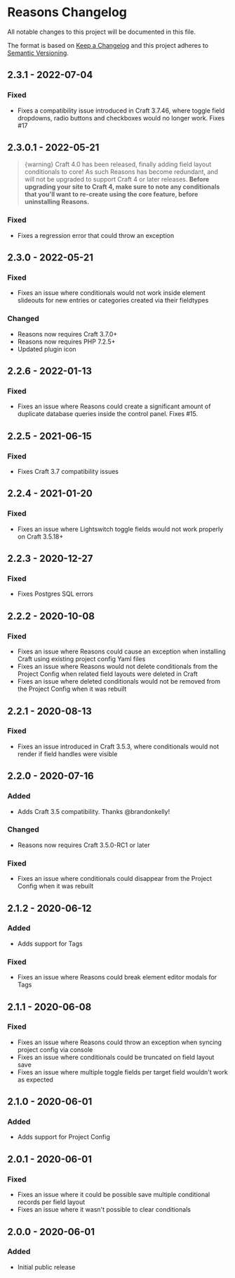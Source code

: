 # Reasons Changelog

All notable changes to this project will be documented in this file.

The format is based on [Keep a Changelog](http://keepachangelog.com/) and this project adheres to [Semantic Versioning](http://semver.org/).

## 2.3.1 - 2022-07-04  
### Fixed
- Fixes a compatibility issue introduced in Craft 3.7.46, where toggle field dropdowns, radio buttons and checkboxes would no longer work. Fixes #17 

## 2.3.0.1 - 2022-05-21

> {warning} Craft 4.0 has been released, finally adding field layout conditionals to core! As such Reasons has become redundant, and will not be upgraded to support Craft 4 or later releases. **Before upgrading your site to Craft 4, make sure to note any conditionals that you'll want to re-create using the core feature, before uninstalling Reasons.**

### Fixed
- Fixes a regression error that could throw an exception  

## 2.3.0 - 2022-05-21

### Fixed
- Fixes an issue where conditionals would not work inside element slideouts for new entries or categories created via their fieldtypes    

### Changed
- Reasons now requires Craft 3.7.0+  
- Reasons now requires PHP 7.2.5+  
- Updated plugin icon  

## 2.2.6 - 2022-01-13
### Fixed
- Fixes an issue where Reasons could create a significant amount of duplicate database queries inside the control panel. Fixes #15.

## 2.2.5 - 2021-06-15  
### Fixed  
- Fixes Craft 3.7 compatibility issues  

## 2.2.4 - 2021-01-20
### Fixed
- Fixes an issue where Lightswitch toggle fields would not work properly on Craft 3.5.18+  

## 2.2.3 - 2020-12-27  
### Fixed  
- Fixes Postgres SQL errors  

## 2.2.2 - 2020-10-08
### Fixed  
- Fixes an issue where Reasons could cause an exception when installing Craft using existing project config Yaml files  
- Fixes an issue where Reasons would not delete conditionals from the Project Config when related field layouts were deleted in Craft  
- Fixes an issue where deleted conditionals would not be removed from the Project Config when it was rebuilt  

## 2.2.1 - 2020-08-13

### Fixed
- Fixes an issue introduced in Craft 3.5.3, where conditionals would not render if field handles were visible  

## 2.2.0 - 2020-07-16

### Added
- Adds Craft 3.5 compatibility. Thanks @brandonkelly!
  
### Changed
- Reasons now requires Craft 3.5.0-RC1 or later

### Fixed
- Fixes an issue where conditionals could disappear from the Project Config when it was rebuilt

## 2.1.2 - 2020-06-12

### Added
- Adds support for Tags

### Fixed
- Fixes an issue where Reasons could break element editor modals for Tags

## 2.1.1 - 2020-06-08

### Fixed
- Fixes an issue where Reasons could throw an exception when syncing project config via console
- Fixes an issue where conditionals could be truncated on field layout save
- Fixes an issue where multiple toggle fields per target field wouldn't work as expected

## 2.1.0 - 2020-06-01

### Added
- Adds support for Project Config

## 2.0.1 - 2020-06-01

### Fixed
- Fixes an issue where it could be possible save multiple conditional records per field layout
- Fixes an issue where it wasn't possible to clear conditionals

## 2.0.0 - 2020-06-01

### Added
- Initial public release
